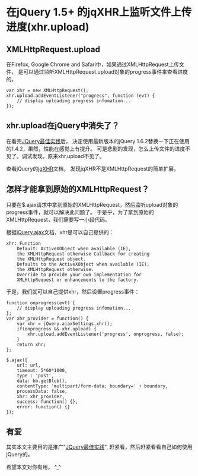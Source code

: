 
# 在jQuery 1.5+ 的jqXHR上监听文件上传进度(xhr.upload)

## XMLHttpRequest.upload
在Firefox, Google Chrome and Safari中，如果通过XMLHttpRequest上传文件，
是可以通过监听XMLHttpRequest.upload对象的progress事件来查看进度的。

    var xhr = new XMLHttpRequest();
    xhr.upload.addEventListener("progress", function (evt) {
        // display uploading progress infomation...
    });
    
## xhr.upload在jQuery中消失了？
在看完[JQuery最佳实践](http://www.ruanyifeng.com/blog/2011/08/jquery_best_practices.html)后，
决定使用最新版本的jQuery 1.6.2替换一下正在使用的1.4.2，果然，性能在感觉上有提升。
可是悲剧的发现，怎么上传文件的进度不见了。调试发现，原来xhr.upload不见了。

查看jQuery的[jqXHR](http://api.jquery.com/jQuery.ajax/#jqXHR)文档，
发现jqXHR不是XMLHttpRequest的简单扩展。

## 怎样才能拿到原始的XMLHttpRequest？
只要在$.ajax请求中拿到原始的XMLHttpRequest，然后监听upload对象的progress事件，就可以解决此问题了。
于是乎，为了拿到原始的XMLHttpRequest，我们需要写一小段代码。

根据[jQuery.ajax](http://api.jquery.com/jQuery.ajax/)文档，xhr是可以自己提供的：

    xhr: Function
        Default: ActiveXObject when available (IE), 
        the XMLHttpRequest otherwise Callback for creating 
        the XMLHttpRequest object. 
        Defaults to the ActiveXObject when available (IE), 
        the XMLHttpRequest otherwise. 
        Override to provide your own implementation for 
        XMLHttpRequest or enhancements to the factory.

于是，我们就可以自己提供xhr，然后设置progress事件：
    
    function onprogress(evt) {
        // display uploading progress infomation...
    };
    var xhr_provider = function() {
        var xhr = jQuery.ajaxSettings.xhr();
        if(onprogress && xhr.upload) {
            xhr.upload.addEventListener('progress', onprogress, false);
        }
        return xhr;
    };
    
    $.ajax({
        url: url,
        timeout: 5*60*1000,
        type : 'post',
        data: bb.getBlob(),
        contentType: 'multipart/form-data; boundary=' + boundary,
        processData: false,
        xhr: xhr_provider,
        success: function() {},
        error: function() {}
    });
    
## 有爱
其实本文主要目的是推广"[JQuery最佳实践](http://www.ruanyifeng.com/blog/2011/08/jquery_best_practices.html)",
赶紧看，然后赶紧看看自己如何使用jQuery的。

希望本文对你有用。 ^_^
